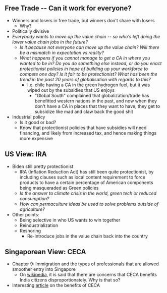 ## Free Trade -- Can it work for everyone?
- Winners and losers in free trade, but winners don't share with losers 
	- Why?
- Politically divisive
- *Everybody wants to move up the value chain -- so who's left doing the lower value chain jobs in the future?*
	- *Is it because not everyone can move up the value chain? Will there be a mismatch in expectation vs reality?*
	- *What happens if you cannot manage to get a CA in where you wanted to be in? Do you do something else instead, or do you enact protectionist policies in hope of building up your workforce to compete one day? Is it fair to be protectionist? What has been the trend in the past 20 years of globalisation with regards to this?*
		- I.e. chile having a CA in the green hydrogen fuel, but it was wiped out by the subsidies that US enjoys
			- "Global South" complained that globalization/trade has benefitted western nations in the past, and now when they don't have a CA in places that they want to have, they get to subsidize like mad and claw back the good shit
- Industrial policy
	- Is it good or bad?
	- Know that protectionist policies that have subsidies will need financing, and likely from increased tax, and hence making things more expensive
## US View: IRA
- Biden still pretty protectionist
	- IRA (Inflation Reduction Act) has still been quite protectionist, by including clauses such as local content requirement to force products to have a certain percentage of American components being masqueraded as Green policies
	- *Is the answer to climate crisis in the world, green tech or reduced consumption?*
	- *How can permaculture ideas be used to solve problems outside of agriculture?*
- Other points:
	- Being selective in who US wants to win together 
	- Reindustrialization
	- Reshoring
		- Re-introduce jobs in the value chain back into the country
## Singaporean View: CECA
- Chapter 9: Immigration and the types of professionals that are allowed smoother entry into Singapore
	- On [wikipedia](https://en.wikipedia.org/wiki/India%E2%80%93Singapore_Comprehensive_Economic_Cooperation_Agreement#cite_note-mothership.sg-11), it is said that there are concerns that CECA benefits India citizens disproportionately. Why is that so?
- Interesting [article](https://www.tamilmurasu.com.sg/tabla/singapore/story20201204-56981) on the benefits of CECA